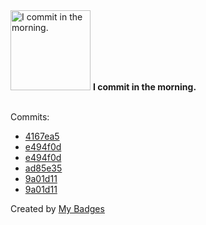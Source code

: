 <img src="https://github.com/my-badges/my-badges/blob/master/src/all-badges/time-of-commit/morning-commits.png?raw=true" alt="I commit in the morning." title="I commit in the morning." width="128">
<strong>I commit in the morning.</strong>
<br><br>

Commits:

- <a href="https://github.com/AfzalSabbir/vue-sfc-vite/commit/4167ea5816a2d4db20f84aa2f7f8a5ad30dc36d5">4167ea5</a>
- <a href="https://github.com/AfzalSabbir/vue-sfc-vite-2/commit/e494f0dbdc214ea3de5554c9dde4a877b07855ae">e494f0d</a>
- <a href="https://github.com/AfzalSabbir/vue-sfc-vite/commit/e494f0dbdc214ea3de5554c9dde4a877b07855ae">e494f0d</a>
- <a href="https://github.com/AfzalSabbir/vue-sfc-vite/commit/ad85e357f2d954afc9500faac703b23e36a6533a">ad85e35</a>
- <a href="https://github.com/AfzalSabbir/vue-sfc-vite-2/commit/9a01d1197320106757e5e5f4103ef2d695681fcc">9a01d11</a>
- <a href="https://github.com/AfzalSabbir/vue-sfc-vite/commit/9a01d1197320106757e5e5f4103ef2d695681fcc">9a01d11</a>


Created by <a href="https://github.com/my-badges/my-badges">My Badges</a>